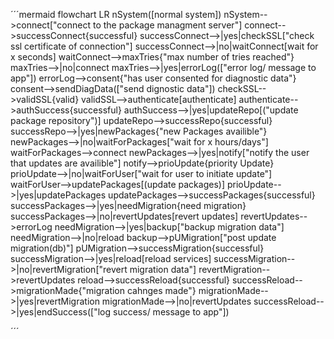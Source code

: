 ´´´mermaid
flowchart LR
   nSystem([normal system]) 
   nSystem-->connect["connect to 
   the package 
   managment server"]
   connect-->successConnect{successful}
   successConnect-->|yes|checkSSL["check ssl certificate
   of connection"]
   successConnect-->|no|waitConnect[wait for x seconds]
   waitConnect-->maxTries{"max number of
   tries reached"}
   maxTries-->|no|connect
   maxTries-->|yes|errorLog(["error log/
   message to app"])
   errorLog-->consent{"has user consented
   for diagnostic data"}
   consent-->sendDiagData(["send dignostic
   data"])
   checkSSL-->validSSL{valid}
   validSSL-->authenticate[authenticate]
   authenticate-->authSuccess{successful}
   authSuccess-->|yes|updateRepo[("update package
    repository")]
  updateRepo-->successRepo{successful}
  successRepo-->|yes|newPackages{"new Packages
  availible"}
  newPackages-->|no|waitForPackages["wait for 
  x hours/days"]
  waitForPackages-->connect
  newPackages-->|yes|notify["notify the user
  that updates
  are availible"]
  notify-->prioUpdate{priority Update}
  prioUpdate-->|no|waitForUser["wait for user to
  initiate update"]
  waitForUser-->updatePackages[(update packages)]
  prioUpdate-->|yes|updatePackages
  updatePackages-->successPackages{successful}
  successPackages-->|yes|needMigration{need migration}
  successPackages-->|no|revertUpdates[revert updates]
  revertUpdates-->errorLog
  needMigration-->|yes|backup["backup 
  migration data"]
  needMigration-->|no|reload
  backup-->pUMigration["post update
  migration(db)"]
  pUMigration-->successMigration{successful}
  successMigration-->|yes|reload[reload services]
  successMigration-->|no|revertMigration["revert migration
  data"]
  revertMigration-->revertUpdates
  reload-->successReload{successful}
  successReload-->migrationMade{"migration
  cahnges made"}
  migrationMade-->|yes|revertMigration
  migrationMade-->|no|revertUpdates
  successReload-->|yes|endSuccess(["log success/
  message to app"])

´´´
